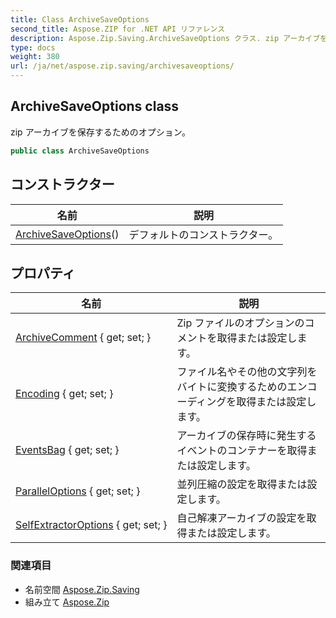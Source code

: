 ```yaml
---
title: Class ArchiveSaveOptions
second_title: Aspose.ZIP for .NET API リファレンス
description: Aspose.Zip.Saving.ArchiveSaveOptions クラス. zip アーカイブを保存するためのオプション
type: docs
weight: 380
url: /ja/net/aspose.zip.saving/archivesaveoptions/
---
```

## ArchiveSaveOptions class

zip アーカイブを保存するためのオプション。

```csharp
public class ArchiveSaveOptions
```

## コンストラクター

| 名前 | 説明 |
| --- | --- |
| [ArchiveSaveOptions](archivesaveoptions/)() | デフォルトのコンストラクター。 |

## プロパティ

| 名前 | 説明 |
| --- | --- |
| [ArchiveComment](../../aspose.zip.saving/archivesaveoptions/archivecomment/) { get; set; } | Zip ファイルのオプションのコメントを取得または設定します。 |
| [Encoding](../../aspose.zip.saving/archivesaveoptions/encoding/) { get; set; } | ファイル名やその他の文字列をバイトに変換するためのエンコーディングを取得または設定します。 |
| [EventsBag](../../aspose.zip.saving/archivesaveoptions/eventsbag/) { get; set; } | アーカイブの保存時に発生するイベントのコンテナーを取得または設定します。 |
| [ParallelOptions](../../aspose.zip.saving/archivesaveoptions/paralleloptions/) { get; set; } | 並列圧縮の設定を取得または設定します。 |
| [SelfExtractorOptions](../../aspose.zip.saving/archivesaveoptions/selfextractoroptions/) { get; set; } | 自己解凍アーカイブの設定を取得または設定します。 |

### 関連項目

* 名前空間 [Aspose.Zip.Saving](../../aspose.zip.saving/)
* 組み立て [Aspose.Zip](../../)


